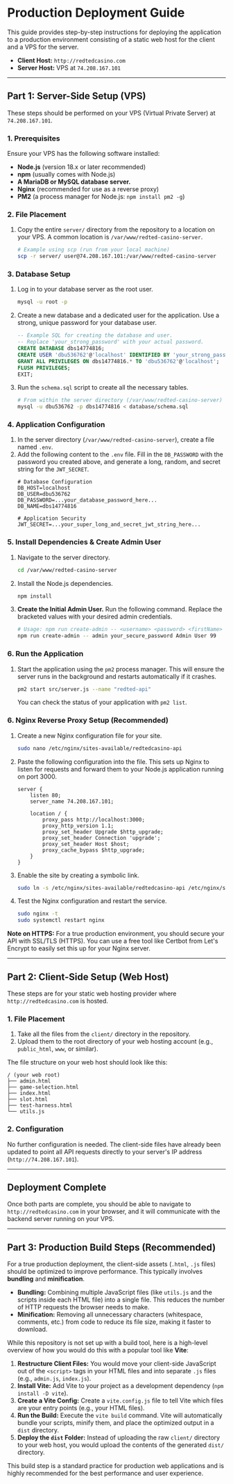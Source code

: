 # Production Deployment Guide

This guide provides step-by-step instructions for deploying the application to a production environment consisting of a static web host for the client and a VPS for the server.

- **Client Host:** `http://redtedcasino.com`
- **Server Host:** VPS at `74.208.167.101`

---

## Part 1: Server-Side Setup (VPS)

These steps should be performed on your VPS (Virtual Private Server) at `74.208.167.101`.

### 1. Prerequisites

Ensure your VPS has the following software installed:
- **Node.js** (version 18.x or later recommended)
- **npm** (usually comes with Node.js)
- **A MariaDB or MySQL database server.**
- **Nginx** (recommended for use as a reverse proxy)
- **PM2** (a process manager for Node.js: `npm install pm2 -g`)

### 2. File Placement

1.  Copy the entire `server/` directory from the repository to a location on your VPS. A common location is `/var/www/redted-casino-server`.
    ```bash
    # Example using scp (run from your local machine)
    scp -r server/ user@74.208.167.101:/var/www/redted-casino-server
    ```

### 3. Database Setup

1.  Log in to your database server as the root user.
    ```bash
    mysql -u root -p
    ```
2.  Create a new database and a dedicated user for the application. Use a strong, unique password for your database user.
    ```sql
    -- Example SQL for creating the database and user.
    -- Replace 'your_strong_password' with your actual password.
    CREATE DATABASE dbs14774816;
    CREATE USER 'dbu536762'@'localhost' IDENTIFIED BY 'your_strong_password';
    GRANT ALL PRIVILEGES ON dbs14774816.* TO 'dbu536762'@'localhost';
    FLUSH PRIVILEGES;
    EXIT;
    ```
3.  Run the `schema.sql` script to create all the necessary tables.
    ```bash
    # From within the server directory (/var/www/redted-casino-server)
    mysql -u dbu536762 -p dbs14774816 < database/schema.sql
    ```

### 4. Application Configuration

1.  In the server directory (`/var/www/redted-casino-server`), create a file named `.env`.
2.  Add the following content to the `.env` file. Fill in the `DB_PASSWORD` with the password you created above, and generate a long, random, and secret string for the `JWT_SECRET`.
    ```
    # Database Configuration
    DB_HOST=localhost
    DB_USER=dbu536762
    DB_PASSWORD=...your_database_password_here...
    DB_NAME=dbs14774816

    # Application Security
    JWT_SECRET=...your_super_long_and_secret_jwt_string_here...
    ```

### 5. Install Dependencies & Create Admin User

1.  Navigate to the server directory.
    ```bash
    cd /var/www/redted-casino-server
    ```
2.  Install the Node.js dependencies.
    ```bash
    npm install
    ```
3.  **Create the Initial Admin User.** Run the following command. Replace the bracketed values with your desired admin credentials.
    ```bash
    # Usage: npm run create-admin -- <username> <password> <firstName> <lastName> <age>
    npm run create-admin -- admin your_secure_password Admin User 99
    ```

### 6. Run the Application

1.  Start the application using the `pm2` process manager. This will ensure the server runs in the background and restarts automatically if it crashes.
    ```bash
    pm2 start src/server.js --name "redted-api"
    ```
    You can check the status of your application with `pm2 list`.

### 6. Nginx Reverse Proxy Setup (Recommended)

1.  Create a new Nginx configuration file for your site.
    ```bash
    sudo nano /etc/nginx/sites-available/redtedcasino-api
    ```
2.  Paste the following configuration into the file. This sets up Nginx to listen for requests and forward them to your Node.js application running on port 3000.
    ```nginx
    server {
        listen 80;
        server_name 74.208.167.101;

        location / {
            proxy_pass http://localhost:3000;
            proxy_http_version 1.1;
            proxy_set_header Upgrade $http_upgrade;
            proxy_set_header Connection 'upgrade';
            proxy_set_header Host $host;
            proxy_cache_bypass $http_upgrade;
        }
    }
    ```
3.  Enable the site by creating a symbolic link.
    ```bash
    sudo ln -s /etc/nginx/sites-available/redtedcasino-api /etc/nginx/sites-enabled/
    ```
4.  Test the Nginx configuration and restart the service.
    ```bash
    sudo nginx -t
    sudo systemctl restart nginx
    ```
**Note on HTTPS:** For a true production environment, you should secure your API with SSL/TLS (HTTPS). You can use a free tool like Certbot from Let's Encrypt to easily set this up for your Nginx server.

---

## Part 2: Client-Side Setup (Web Host)

These steps are for your static web hosting provider where `http://redtedcasino.com` is hosted.

### 1. File Placement

1.  Take all the files from the `client/` directory in the repository.
2.  Upload them to the root directory of your web hosting account (e.g., `public_html`, `www`, or similar).

The file structure on your web host should look like this:
```
/ (your web root)
├── admin.html
├── game-selection.html
├── index.html
├── slot.html
├── test-harness.html
└── utils.js
```

### 2. Configuration

No further configuration is needed. The client-side files have already been updated to point all API requests directly to your server's IP address (`http://74.208.167.101`).

---

## Deployment Complete

Once both parts are complete, you should be able to navigate to `http://redtedcasino.com` in your browser, and it will communicate with the backend server running on your VPS.

---

## Part 3: Production Build Steps (Recommended)

For a true production deployment, the client-side assets (`.html`, `.js` files) should be optimized to improve performance. This typically involves **bundling** and **minification**.

-   **Bundling:** Combining multiple JavaScript files (like `utils.js` and the scripts inside each HTML file) into a single file. This reduces the number of HTTP requests the browser needs to make.
-   **Minification:** Removing all unnecessary characters (whitespace, comments, etc.) from code to reduce its file size, making it faster to download.

While this repository is not set up with a build tool, here is a high-level overview of how you would do this with a popular tool like **Vite**:

1.  **Restructure Client Files:** You would move your client-side JavaScript out of the `<script>` tags in your HTML files and into separate `.js` files (e.g., `admin.js`, `index.js`).
2.  **Install Vite:** Add Vite to your project as a development dependency (`npm install -D vite`).
3.  **Create a Vite Config:** Create a `vite.config.js` file to tell Vite which files are your entry points (e.g., your HTML files).
4.  **Run the Build:** Execute the `vite build` command. Vite will automatically bundle your scripts, minify them, and place the optimized output in a `dist` directory.
5.  **Deploy the `dist` Folder:** Instead of uploading the raw `client/` directory to your web host, you would upload the contents of the generated `dist/` directory.

This build step is a standard practice for production web applications and is highly recommended for the best performance and user experience.
